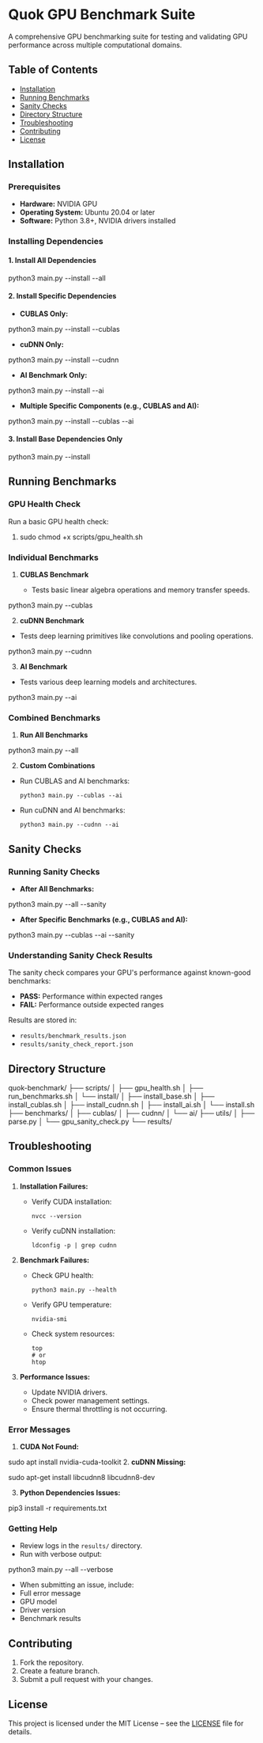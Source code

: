 # Quok GPU Benchmark Suite

A comprehensive GPU benchmarking suite for testing and validating GPU performance across multiple computational domains.

## Table of Contents

- [Installation](#installation)
- [Running Benchmarks](#running-benchmarks)
- [Sanity Checks](#sanity-checks)
- [Directory Structure](#directory-structure)
- [Troubleshooting](#troubleshooting)
- [Contributing](#contributing)
- [License](#license)

## Installation

### Prerequisites

- **Hardware:** NVIDIA GPU  
- **Operating System:** Ubuntu 20.04 or later  
- **Software:** Python 3.8+, NVIDIA drivers installed  

### Installing Dependencies

#### 1. Install All Dependencies

python3 main.py --install --all

#### 2. Install Specific Dependencies

- **CUBLAS Only:**

python3 main.py --install --cublas

- **cuDNN Only:**

python3 main.py --install --cudnn

- **AI Benchmark Only:**

python3 main.py --install --ai

- **Multiple Specific Components (e.g., CUBLAS and AI):**

python3 main.py --install --cublas --ai


#### 3. Install Base Dependencies Only

python3 main.py --install


## Running Benchmarks

### GPU Health Check

Run a basic GPU health check:
1. sudo chmod +x scripts/gpu_health.sh 

### Individual Benchmarks

1. **CUBLAS Benchmark**

   - Tests basic linear algebra operations and memory transfer speeds.

python3 main.py --cublas

2. **cuDNN Benchmark**

- Tests deep learning primitives like convolutions and pooling operations.

python3 main.py --cudnn

3. **AI Benchmark**

- Tests various deep learning models and architectures.

python3 main.py --ai

### Combined Benchmarks

1. **Run All Benchmarks**

python3 main.py --all

2. **Custom Combinations**

- Run CUBLAS and AI benchmarks:

  ```
  python3 main.py --cublas --ai
  ```

- Run cuDNN and AI benchmarks:

  ```
  python3 main.py --cudnn --ai
  ```

## Sanity Checks

### Running Sanity Checks

- **After All Benchmarks:**

python3 main.py --all --sanity



- **After Specific Benchmarks (e.g., CUBLAS and AI):**

python3 main.py --cublas --ai --sanity



### Understanding Sanity Check Results

The sanity check compares your GPU's performance against known-good benchmarks:

-  **PASS:** Performance within expected ranges  
- **FAIL:** Performance outside expected ranges  

Results are stored in:

- `results/benchmark_results.json`
- `results/sanity_check_report.json`

## Directory Structure

quok-benchmark/
├── scripts/
│ ├── gpu_health.sh
│ ├── run_benchmarks.sh
│ └── install/
│ ├── install_base.sh
│ ├── install_cublas.sh
│ ├── install_cudnn.sh
│ ├── install_ai.sh
│ └── install.sh
├── benchmarks/
│ ├── cublas/
│ ├── cudnn/
│ └── ai/
├── utils/
│ ├── parse.py
│ └── gpu_sanity_check.py
└── results/

## Troubleshooting
### Common Issues

1. **Installation Failures:**

   - Verify CUDA installation:

     ```
     nvcc --version
     ```

   - Verify cuDNN installation:

     ```
     ldconfig -p | grep cudnn
     ```

2. **Benchmark Failures:**

   - Check GPU health:

     ```
     python3 main.py --health
     ```

   - Verify GPU temperature:

     ```
     nvidia-smi
     ```

   - Check system resources:

     ```
     top
     # or
     htop
     ```

3. **Performance Issues:**

   - Update NVIDIA drivers.
   - Check power management settings.
   - Ensure thermal throttling is not occurring.

### Error Messages

1. **CUDA Not Found:**

sudo apt install nvidia-cuda-toolkit
2. **cuDNN Missing:**

sudo apt-get install libcudnn8 libcudnn8-dev

3. **Python Dependencies Issues:**

pip3 install -r requirements.txt

### Getting Help

- Review logs in the `results/` directory.
- Run with verbose output:

python3 main.py --all --verbose

- When submitting an issue, include:
- Full error message
- GPU model
- Driver version
- Benchmark results

## Contributing

1. Fork the repository.
2. Create a feature branch.
3. Submit a pull request with your changes.

## License

This project is licensed under the MIT License – see the [LICENSE](LICENSE) file for details.